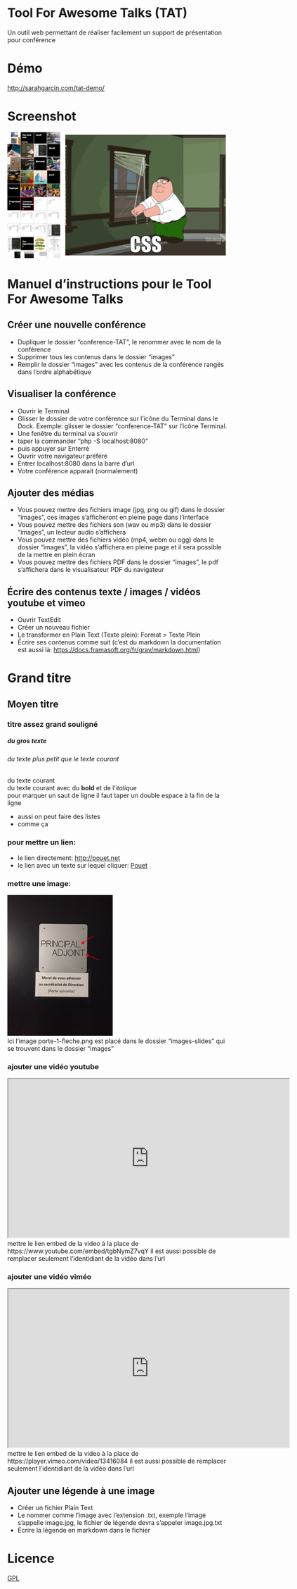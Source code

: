 # Tool For Awesome Talks (TAT)
Un outil web permettant de réaliser facilement un support de présentation pour conférence

# Démo
http://sarahgarcin.com/tat-demo/

# Screenshot
![TAT](tat-screenshot.png)

# Manuel d’instructions pour le Tool For Awesome Talks

## Créer une nouvelle conférence
- Dupliquer le dossier “conference-TAT”, le renommer avec le nom de la conférence
- Supprimer tous les contenus dans le dossier “images”
- Remplir le dossier “images” avec les contenus de la conférence rangés dans l’ordre alphabétique

## Visualiser la conférence
- Ouvrir le Terminal
- Glisser le dossier de votre conférence sur l’icône du Terminal dans le Dock. Exemple: glisser le dossier “conference-TAT” sur l’icône Terminal. 
- Une fenêtre du terminal va s’ouvrir
- taper la commander “php -S localhost:8080”
- puis appuyer sur Enterré
- Ouvrir votre navigateur préféré
- Entrer localhost:8080 dans la barre d’url
- Votre conférence apparait (normalement) 

## Ajouter des médias
- Vous pouvez mettre des fichiers image (jpg, png ou gif) dans le dossier “images”, ces images s’afficheront en pleine page dans l’interface
- Vous pouvez mettre des fichiers son (wav ou mp3) dans le dossier “images”, un lecteur audio s’affichera
- Vous pouvez mettre des fichiers vidéo (mp4, webm ou ogg) dans le dossier “images”, la vidéo s’affichera en pleine page et il sera possible de la mettre en plein écran
- Vous pouvez mettre des fichiers PDF dans le dossier “images”, le pdf s’affichera dans le visualisateur PDF du navigateur


## Écrire des contenus texte / images / vidéos youtube et vimeo
- Ouvrir TextEdit
- Créer un nouveau fichier
- Le transformer en Plain Text (Texte plein): Format > Texte Plein 
- Écrire ses contenus comme suit (c’est du markdown la documentation est aussi là: https://docs.framasoft.org/fr/grav/markdown.html)

# Grand titre
## Moyen titre
### titre assez grand souligné
##### du gros texte
###### du texte plus petit que le texte courant

du texte courant  
du texte courant avec du **bold** et de l’*italique*  
pour marquer un saut de ligne il faut taper un double espace à la fin de la ligne  
- aussi on peut faire des listes
- comme ça  

### pour mettre un lien:
- le lien directement: http://pouet.net
- le lien avec un texte sur lequel cliquer: [Pouet](http://pouet.net) 

### mettre une image: 
![](images/images-slides/porte-1-fleche.png)  
Ici l’image porte-1-fleche.png est placé dans le dossier “images-slides” qui se trouvent dans le dossier “images”

### ajouter une vidéo youtube
<iframe src="https://www.youtube.com/embed/tgbNymZ7vqY" allowfullscreen width=640 height=360 ></iframe>   
mettre le lien embed de la video à la place de https://www.youtube.com/embed/tgbNymZ7vqY   
il est aussi possible de remplacer seulement l’identidiant de la vidéo dans l’url

### ajouter une vidéo viméo
<iframe src="https://player.vimeo.com/video/13416084" width="640" height="360" allowfullscreen></iframe>   
mettre le lien embed de la video à la place de https://player.vimeo.com/video/13416084
il est aussi possible de remplacer seulement l’identidiant de la vidéo dans l’url

## Ajouter une légende à une image
- Créer un fichier Plain Text
- Le nommer comme l’image avec l’extension .txt, exemple l’image s’appelle image.jpg, le fichier de légende devra s’appeler image.jpg.txt
- Écrire la légende en markdown dans le fichier


# Licence
[GPL](https://www.gnu.org/licenses/gpl-3.0.html)


 
